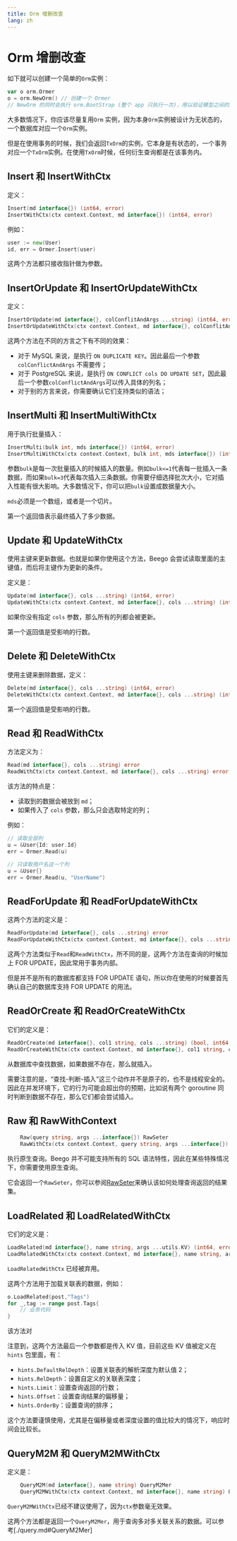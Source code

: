 ```yaml
---
title: Orm 增删改查
lang: zh
---
```


# Orm 增删改查

如下就可以创建一个简单的`Orm`实例：

```go
var o orm.Ormer
o = orm.NewOrm() // 创建一个 Ormer
// NewOrm 的同时会执行 orm.BootStrap (整个 app 只执行一次)，用以验证模型之间的定义并缓存。
```

大多数情况下，你应该尽量复用`Orm` 实例，因为本身`Orm`实例被设计为无状态的，一个数据库对应一个`Orm`实例。

但是在使用事务的时候，我们会返回`TxOrm`的实例，它本身是有状态的，一个事务对应一个`TxOrm`实例。在使用`TxOrm`时候，任何衍生查询都是在该事务内。

## Insert 和 InsertWithCtx

定义：

```go
Insert(md interface{}) (int64, error)
InsertWithCtx(ctx context.Context, md interface{}) (int64, error)
```

例如：

```go
user := new(User)
id, err = Ormer.Insert(user)
```

这两个方法都只接收指针做为参数。

## InsertOrUpdate 和 InsertOrUpdateWithCtx

定义：

```go
InsertOrUpdate(md interface{}, colConflitAndArgs ...string) (int64, error)
InsertOrUpdateWithCtx(ctx context.Context, md interface{}, colConflitAndArgs ...string) (int64, error)
```

这两个方法在不同的方言之下有不同的效果：

- 对于 MySQL 来说，是执行 `ON DUPLICATE KEY`。因此最后一个参数`colConflictAndArgs` 不需要传；
- 对于 PostgreSQL 来说，是执行 `ON CONFLICT cols DO UPDATE SET`，因此最后一个参数`colConflictAndArgs`可以传入具体的列名；
- 对于别的方言来说，你需要确认它们支持类似的语法；

## InsertMulti 和 InsertMultiWithCtx

用于执行批量插入：

```go
InsertMulti(bulk int, mds interface{}) (int64, error)
InsertMultiWithCtx(ctx context.Context, bulk int, mds interface{}) (int64, error)
```

参数`bulk`是每一次批量插入的时候插入的数量。例如`bulk<=1`代表每一批插入一条数据，而如果`bulk=3`代表每次插入三条数据。你需要仔细选择批次大小，它对插入性能有很大影响。大多数情况下，你可以把`bulk`设置成数据量大小。

`mds`必须是一个数组，或者是一个切片。

第一个返回值表示最终插入了多少数据。

## Update 和 UpdateWithCtx

使用主键来更新数据。也就是如果你使用这个方法，Beego 会尝试读取里面的主键值，而后将主键作为更新的条件。

定义是：

```go
Update(md interface{}, cols ...string) (int64, error)
UpdateWithCtx(ctx context.Context, md interface{}, cols ...string) (int64, error)
```

如果你没有指定 `cols` 参数，那么所有的列都会被更新。

第一个返回值是受影响的行数。

## Delete 和 DeleteWithCtx

使用主键来删除数据，定义：

```go
Delete(md interface{}, cols ...string) (int64, error)
DeleteWithCtx(ctx context.Context, md interface{}, cols ...string) (int64, error)
```

第一个返回值是受影响的行数。

## Read 和 ReadWithCtx

方法定义为：

```go
Read(md interface{}, cols ...string) error
ReadWithCtx(ctx context.Context, md interface{}, cols ...string) error
```

该方法的特点是：

- 读取到的数据会被放到 `md`；
- 如果传入了 `cols` 参数，那么只会选取特定的列；

例如：

```go
// 读取全部列
u = &User{Id: user.Id}
err = Ormer.Read(u)

// 只读取用户名这一个列
u = &User{}
err = Ormer.Read(u, "UserName")
```

## ReadForUpdate 和 ReadForUpdateWithCtx

这两个方法的定义是：

```go
ReadForUpdate(md interface{}, cols ...string) error
ReadForUpdateWithCtx(ctx context.Context, md interface{}, cols ...string) error
```

这两个方法类似于`Read`和`ReadWithCtx`，所不同的是，这两个方法在查询的时候加上 FOR UPDATE，因此常用于事务内部。

但是并不是所有的数据库都支持 FOR UPDATE 语句，所以你在使用的时候要首先确认自己的数据库支持 FOR UPDATE 的用法。

## ReadOrCreate 和 ReadOrCreateWithCtx

它们的定义是：

```go
ReadOrCreate(md interface{}, col1 string, cols ...string) (bool, int64, error)
ReadOrCreateWithCtx(ctx context.Context, md interface{}, col1 string, cols ...string) (bool, int64, error)
```

从数据库中查找数据，如果数据不存在，那么就插入。

需要注意的是，“查找-判断-插入”这三个动作并不是原子的，也不是线程安全的。因此在并发环境下，它的行为可能会超出你的预期，比如说有两个 goroutine 同时判断到数据不存在，那么它们都会尝试插入。

## Raw 和 RawWithContext

```go
	Raw(query string, args ...interface{}) RawSeter
	RawWithCtx(ctx context.Context, query string, args ...interface{}) RawSeter
```

执行原生查询。Beego 并不可能支持所有的 SQL 语法特性，因此在某些特殊情况下，你需要使用原生查询。

它会返回一个`RawSeter`，你可以参阅[RawSeter]()来确认该如何处理查询返回的结果集。

## LoadRelated 和 LoadRelatedWithCtx

它们的定义是：

```go
LoadRelated(md interface{}, name string, args ...utils.KV) (int64, error)
LoadRelatedWithCtx(ctx context.Context, md interface{}, name string, args ...utils.KV) (int64, error)
```

`LoadRelatedWithCtx` 已经被弃用。

这两个方法用于加载关联表的数据，例如：

```go
o.LoadRelated(post,"Tags")
for _,tag := range post.Tags{
    // 业务代码
}
```

该方法对

注意到，这两个方法最后一个参数都是传入 KV 值，目前这些 KV 值被定义在 `hints` 包里面，有：

- `hints.DefaultRelDepth`：设置关联表的解析深度为默认值 2；
- `hints.RelDepth`：设置自定义的关联表深度；
- `hints.Limit`：设置查询返回的行数；
- `hints.Offset`：设置查询结果的偏移量；
- `hints.OrderBy`：设置查询的排序；

这个方法要谨慎使用，尤其是在偏移量或者深度设置的值比较大的情况下，响应时间会比较长。

## QueryM2M 和 QueryM2MWithCtx

定义是：

```go
	QueryM2M(md interface{}, name string) QueryM2Mer
	QueryM2MWithCtx(ctx context.Context, md interface{}, name string) QueryM2Mer
```

`QueryM2MWithCtx`已经不建议使用了，因为`ctx`参数毫无效果。

这两个方法都是返回一个`QueryM2Mer`，用于查询多对多关联关系的数据。可以参考[./query.md#QueryM2Mer]

